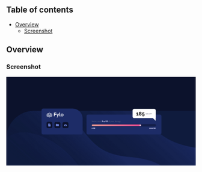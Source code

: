 
## Table of contents

- [Overview](#overview)
  - [Screenshot](#screenshot)

## Overview

### Screenshot

![](./screenshot.png)
